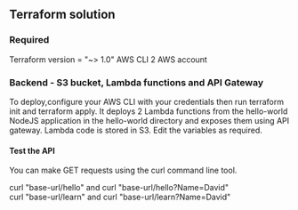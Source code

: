 ## Terraform solution
### Required 
Terraform version = "~> 1.0"
AWS CLI 2
AWS account
 
### Backend - S3 bucket, Lambda functions and API Gateway
To deploy,configure your AWS CLI with your credentials then run terraform init and terraform apply.
It deploys 2 Lambda functions from the hello-world NodeJS application in the hello-world directory and exposes them using API gateway. Lambda code is stored in S3.
Edit the variables as required.

#### Test the API
You can make GET requests using the curl command line tool.

curl "base-url/hello" and curl "base-url/hello?Name=David"<br/>
curl "base-url/learn" and curl "base-url/learn?Name=David" 

<br/>

